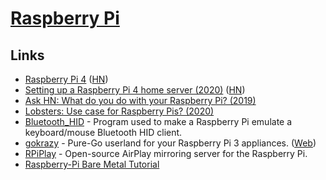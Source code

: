 # [Raspberry Pi](https://www.raspberrypi.org/)

## Links

- [Raspberry Pi 4](https://www.raspberrypi.org/blog/raspberry-pi-4-on-sale-now-from-35/) ([HN](https://news.ycombinator.com/item?id=20260863))
- [Setting up a Raspberry Pi 4 home server (2020)](https://smalldata.tech/blog/2019/07/12/setting-up-a-raspberry-pi-4-home-server) ([HN](https://news.ycombinator.com/item?id=22374093))
- [Ask HN: What do you do with your Raspberry Pi? (2019)](https://news.ycombinator.com/item?id=20264911)
- [Lobsters: Use case for Raspberry Pis? (2020)](https://lobste.rs/s/eld6l5/use_case_for_raspberry_pis)
- [Bluetooth_HID](https://github.com/AnesBenmerzoug/Bluetooth_HID) - Program used to make a Raspberry Pi emulate a keyboard/mouse Bluetooth HID client.
- [gokrazy](https://github.com/gokrazy/gokrazy) - Pure-Go userland for your Raspberry Pi 3 appliances. ([Web](https://gokrazy.org/))
- [RPiPlay](https://github.com/FD-/RPiPlay) - Open-source AirPlay mirroring server for the Raspberry Pi.
- [Raspberry-Pi Bare Metal Tutorial](https://github.com/BrianSidebotham/arm-tutorial-rpi)
